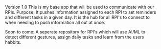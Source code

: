 Version 1.0
This is my base app that will be used to communicate with our RPIs.
Purpose:
It pushes information assigned to each RPI to set reminders and different tasks in a given day. It is the hub for all RPI's to connect to when needing to push information all out at once. 

Soon to come:
A seperate repository for RPI's which will use AI/ML to detect different gestures, assign daily tasks and learn from the users habbits.
